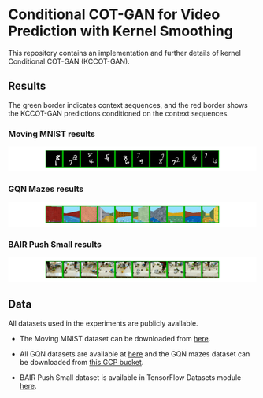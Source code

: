 # Conditional COT-GAN for Video Prediction with Kernel Smoothing

This repository contains an implementation and further details of kernel Conditional COT-GAN (KCCOT-GAN).

## Results

The green border indicates context sequences, and the red border shows the KCCOT-GAN predictions conditioned on the context sequences. 

### Moving MNIST results
![](./gifs/mmnist.gif)

### GQN Mazes results
![](./gifs/mazes.gif)

### BAIR Push Small results
![](./gifs/bair.gif)


## Data 

All datasets used in the experiments are publicly available.  

- The Moving MNIST dataset can be downloaded from [here](http://www.cs.toronto.edu/~nitish/unsupervised_video/).

- All GQN datasets are available at [here](https://github.com/deepmind/gqn-datasets) and the GQN mazes dataset can be downloaded from [this GCP bucket](https://console.cloud.google.com/storage/browser/gqn-dataset/mazes?pageState=(%22StorageObjectListTable%22:(%22f%22:%22%255B%255D%22))&prefix=&forceOnObjectsSortingFiltering=false). 
- BAIR Push Small dataset is available in TensorFlow Datasets module [here](https://www.tensorflow.org/datasets/catalog/bair_robot_pushing_small).
